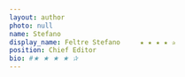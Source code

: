 ```yaml
---
layout: author
photo: null
name: Stefano
display_name: Feltre Stefano     ★ ★ ★ ★ ✰
position: Chief Editor
bio: #★ ★ ★ ★ ✰
---
```

